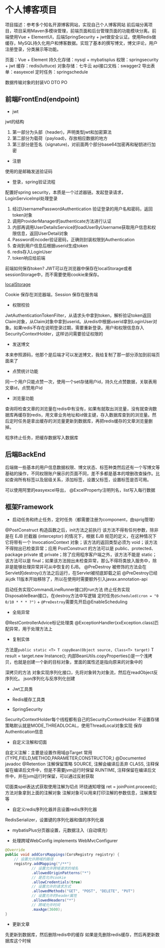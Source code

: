# 个人博客项目

项目描述：参考多个知名开源博客网站，实现自己个人博客网站
前后端分离项目，项目采用Maven多模块管理，前端页面和后台管理页面的功能模块分离。前端使用Vue + ElementUI，后端SpringSecurity + jwt做安全认证。使用Redis做缓存，MySQL持久化用户和博客数据。实现了基本的撰写博文，博文评论，用户注册登录，分类展示等功能。

页面：Vue + Element
持久化存储：nysql + mybatisplus
权限：springsecurity + jwt
缓存：redis(luttuce)
对象存储：七牛云
api接口文档：swagger2
导出表单：easyexcel
定时任务：springschedule

数据传输对象的封装VO DTO PO

## 前端FrontEnd(endpoint)

- jwt

jwt的结构

1. 第一部分为头部（header)，声明类型jwt和加密算法
2. 第二部分为载荷（payload)，存放相应数据的地方
3. 第三部分是签名（signature)，对前面两个部分base64加密再和秘钥进行加密

- 注册

使用的是邮箱发送验证码

- 登录，spring验证流程

配置好spring security，本质是一个过滤器链。发起登录请求，LoginServiceImpl处理登录

1. 经过UsernamePasswordAuthentication
验证登录的用户名和密码，返回token对象
2. 调用ProviderManager的authenticate方法进行认证
3. 内部再调用UserDetailsService的loadUserByUsername获取用户信息和权限信息，返回UserDetail对象
4. PasswordEncoder验证密码，正确则封装权限到Authentication
5. 查询到用户信息后根据userid生成token
6. redis存入LoginUser
7. token响应给前端

前端如何保存token? JWT可以在浏览器中保存在localStorage或者sessionStorage中，而不需要使用cookie来保存。

[localStorage](https://blog.csdn.net/qq_28134589/article/details/107318742)

Cookie 保存在浏览器端，Session 保存在服务端

- 权限校验

JwtAuthenticationTokenFilter，从请求头中拿到token，解析验证token返回Claim对象，从Claim对象中拿到userid。从redis中根据userid拿到LoginUser对象。如果redis不存在说明登录过期，需要重新登录。用户和权限信息存入SecurityContextHolder，这样访问需要验证权限的

- 发送博文

本来参照源码，他那个是后端才可以发送博文，我给复制了那一部分添加到前端页面来了

- 点赞统计功能

同一个用户只能点赞一次，使用一个set存储用户id，持久化点赞数据，关联表用文章id，点赞用户id

- 浏览量功能

查询将检查文章的浏览量在redis中有没有，如果有就取出浏览量，没有就查询数据库再缓存到redis，用文章业务地址和id做主键，存入数据库查到的浏览量。然后定时任务是拿出缓存的浏览量更新到数据库，再把redis缓存的文章浏览量删掉。

程序终止任务，把缓存数据写入数据库

## 后端BackEnd

后端做一些基本的用户信息数据权限、博文状态、标签种类然后还有一个写博文等基础的操作，不同权限账户展示的页面不同，差不多都是基本的增删改查操作。比如查询所有标签以及层级关系，添加标签，设置父标签，设置标签是否可用。

可以使用阿里的easyexcel导出， @ExcelProperty注明列名，list写入每行数据

## 框架Framework

- 启动任务和终止任务，定时任务（都需要注册为component，由sprig管理）

@PostConstruct 构造函数之后，init方法之前执行
该方法不得有任何参数，除非是在 EJB 拦截器 (interceptor) 的情况下，根据 EJB 规范的定义，在这种情况下它将带有一个 InvocationContext 对象；该方法的返回类型必须为 void；该方法不得抛出已检查异常；应用 PostConstruct 的方法可以是 public、protected、package private 或 private；除了应用程序客户端之外，该方法不能是 static；该方法可以是 final；如果该方法抛出未检查异常，那么不得将类放入服务中，除非是能够处理异常并可从中恢复的 EJB。
@PreDestroy 被修饰的方法会在Servlet的destroy()方法之后运行，在Servlet被彻底卸载之前
@PreDestroy已经从jdk 11版本开始移除了，所以在使用时需要额外引入javax.annotation-api

启动任务实现CommandLineRunner接口的run方法
终止任务实现DisposableBean接口，在destroy方法中写逻辑
定时任务`@Scheduled(cron = "0 0/10 * * * ?")` + `@PreDestroy`需要先开启@EnableScheduling

- 全局异常

@RestControllerAdvice标记处理类
@ExceptionHandler(xxException.class)匹配异常，用于处理方法上

- 复制实体

方法是`public static <T> T copyBean(Object source, Class<T> target)`
T result = target.new Instance();
内部BeanUtils.copyProperties()是一个浅拷贝，也就是创建一个新的目标对象，里面的属性还是指向原来的对象中的

深拷贝的方法
对象实现序列化接口，先将对象转为对象流，然后在readObject反序列化。
json序列化与反序列化创建

- Jwt工具类

- Redis缓存工具类

- SpringSecurity

SecurityContextHolder每个线程都有自己的SecurityContextHolder
不设置存储策略默认就是MODE_THREADLOCAL，使用ThreadLocal对象实现
保存Authentication信息

- 自定义注解和切面

自定义注解：主要是设置作用域@Target 常用(TYPE,FIELD,METHOD,PARAMETER,CONSTRUCTOR,)
@Documented javadoc
@Retention 注解保留策略
    SOURCE, 注解会编译后丢弃
    CLASS, 注释保留在编译后文件中，但是不需要jvm运行时保留
    RUNTIME, 注释保留在编译后文件中，并在jvm运行时保留，可以通过反射获取

切面类spel表达式获取使用注解为切点
环绕通知增强 ret = joinPoint.proceed();
方法对象拿到上面的注解对象
注解对象可以用来打印注解的参数信息，注解类型等

- 自定义redis序列化器并且设置redis序列化器

RedisSerializer，设置键的序列化器和值的序列化器

- mybatisPlus分页器设置，元数据注入（自动填充）

- 处理跨域WebConfig implements WebMvcConfigurer

```java
@Override
public void addCorsMappings(CorsRegistry registry) {
    // 设置允许跨域的路径
    registry.addMapping("/**")
            // 设置允许跨域请求的域名
            .allowedOriginPatterns("*")
            // 是否允许cookie
            .allowCredentials(true)
            // 设置允许的请求方式
            .allowedMethods("GET", "POST", "DELETE", "PUT")
            // 设置允许的header属性
            .allowedHeaders("*")
            // 跨域允许时间
            .maxAge(3600);
}
```

- 更新文章

先更新到数据库，然后删除redis中的缓存
如果是先删除redis缓存，然后再更新数据库这个时候
